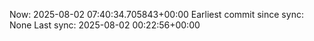Now: 2025-08-02 07:40:34.705843+00:00 Earliest commit since sync: None Last sync: 2025-08-02 00:22:56+00:00
